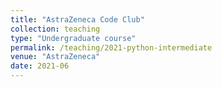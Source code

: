 ```yaml
---
title: "AstraZeneca Code Club"
collection: teaching
type: "Undergraduate course"
permalink: /teaching/2021-python-intermediate
venue: "AstraZeneca"
date: 2021-06
---
```



